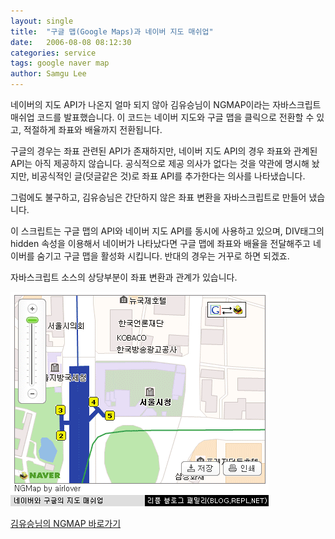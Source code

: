 ```yaml
---
layout: single
title:  "구글 맵(Google Maps)과 네이버 지도 매쉬업"
date:   2006-08-08 08:12:30
categories: service
tags: google naver map
author: Samgu Lee
---
```

네이버의 지도 API가 나온지 얼마 되지 않아 김유승님이 NGMAP이라는 자바스크립트 매쉬업 코드를 발표했습니다. 이 코드는 네이버 지도와 구글 맵을 클릭으로 전환할 수 있고, 적절하게 좌표와 배율까지 전환됩니다.

구글의 경우는 좌표 관련된 API가 존재하지만, 네이버 지도 API의 경우 좌표와 관계된 API는 아직 제공하지 않습니다. 공식적으로 제공 의사가 없다는 것을 약관에 명시해 놨지만, 비공식적인 글(덧글같은 것)로 좌표 API를 추가한다는 의사를 나타냈습니다.

그럼에도 불구하고, 김유승님은 간단하지 않은 좌표 변환을 자바스크립트로 만들어 냈습니다.

이 스크립트는 구글 맵의 API와 네이버 지도 API를 동시에 사용하고 있으며, DIV태그의 hidden 속성을 이용해서 네이버가 나타났다면 구글 맵에 좌표와 배율을 전달해주고 네이버를 숨기고 구글 맵을 활성화 시킵니다. 반대의 경우는 거꾸로 하면 되겠죠.

자바스크립트 소스의 상당부분이 좌표 변환과 관계가 있습니다.

![구글과 네이버의 지도 매쉬업](/assets/google_naver_meshup.gif)

[김유승님의 NGMAP 바로가기](http://9eye.net/tt/entry/NGMap-v05)

